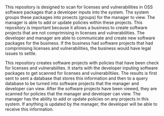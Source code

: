 This repository is designed to scan for licenses and vulnerabilities in OSS software packages that a developer inputs into the system. The system groups these packages into proects (groups) for the manager to view. The manager is able to add or update policies within these projects. This repository is important because it allows a business to create software projects that are not comprimising in licenses and vulnerabilities. The developer and manager are able to communicate and create new software packages for the business. If the business had software projects that had comprimising licenses and vulnerabilities, the business would have legal issues to settle.  

This repository creates software projects with policies that have been check for licenses and vulnerabilites. It starts with the developer inputing software packages to get scanned for licenses and vulnerabiltiies. The results is first sent to sent a database that stores this information and then to a query database to be turned into software projects that the manager and developer can view. After the software projects have been viewed, they are scanned for policies that the manager and developer can view. The manager has the ability to add or update policies on any projects in this system. If anything is updated by the manager, the developer will be able to receive this information.
